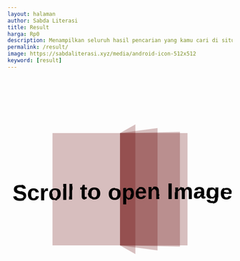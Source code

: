```yaml
---
layout: halaman
author: Sabda Literasi
title: Result
harga: Rp0
description: Menampilkan seluruh hasil pencarian yang kamu cari di situs website kami.
permalink: /result/
image: https://sabdaliterasi.xyz/media/android-icon-512x512
keyword: [result]
---
```

<script>
document.querySelector("#Blog1 > div > article > h1 > span").innerHTML="Mohon Tunggu...";    
</script>
<script src="https://sabdaliterasi.xyz/assets/js/jquery-3.7.1.min.js"></script>
<script>function HasilCSE(){$("#Blog1 > div > article > h1 > span").html('Result: "'+getUrlParameter('q')+'"');} 
</script>
<style>#fadhelCSE{font:400 14px -apple-system, BlinkMacSystemFont, 'Segoe UI', 'Oxygen', 'Roboto', 'Ubuntu', 'Cantarell', 'Fira Sans', 'Droid Sans', 'Helvetica Neue', Arial, sans-serif;padding:0;text-align:left;width:100%;height:100%}#fadhelCSE .gsc-adBlock{border:0}#fadhelCSE .cse .gsc-control-cse,#fadhelCSE .gsc-control-cse{background-color:transparent;padding:0;border:0}#fadhelCSE .gsc-control-cse{margin:0;padding:0}#fadhelCSE .gsc-control-cse .gsc-table-result{margin:5px 0 15px;padding:0}#fadhelCSE .gsc-control-cse .gsc-table-result td{border:0}#fadhelCSE .gsc-results{width:100%}#fadhelCSE .gsc-search-box,#fadhelCSE .gsc-above-wrapper-area,#fadhelCSE .gsc-resultsHeader{display:none}#fadhelCSE .gsc-webResult .gsc-result{padding:7px 7px}#fadhelCSE .gs-result .gs-title,#fadhelCSE .gs-result .gs-title *{font:500 14px 'Google Sans', -apple-system, BlinkMacSystemFont, 'Segoe UI', 'Oxygen', 'Roboto', 'Ubuntu', 'Cantarell', 'Fira Sans', 'Droid Sans', 'Helvetica Neue', Arial, sans-serif;font-size:16px;text-decoration:none;color:var(--linkB);margin-bottom:10px;transition:all .3s ease}#fadhelCSE .gs-result .gs-title:hover,#fadhelCSE .gs-result .gs-title:hover *{color:#3f3f3f}#fadhelCSE .gs-result .gs-snippet{line-height:1.75em}#fadhelCSE .gsc-reviewer,#fadhelCSE .gs-result a.gs-visibleUrl,#fadhelCSE .gs-result .gs-visibleUrl{color:#b3b3b3;font-style:italic;}#fadhelCSE .gsc-table-cell-thumbnail,#fadhelCSE .gs-promotion-image-cell{padding-right:10px}#fadhelCSE .gsc-results .gsc-cursor-box{margin:15px 0}#fadhelCSE .gsc-preview-reviews ul{margin:0}#fadhelCSE .gsc-cursor .gsc-cursor-page.gsc-cursor-current-page,#fadhelCSE .gsc-cursor .gsc-cursor-page{color:#fff;text-decoration:none;margin:5px 10px 0 0;padding:5px 10px;border-radius:5px;display:inline-block}#fadhelCSE .gsc-cursor .gsc-cursor-page.gsc-cursor-current-page{background:#3f3f3f!important}#fadhelCSE .gsc-cursor .gsc-cursor-page{background:#f0940b;transition:all .3s ease}#fadhelCSE .gsc-cursor .gsc-cursor-page:hover{background:#3f3f3f}#fadhelCSE .gsc-url-top{padding:0}#fadhelCSE .gs-webResult .gs-snippet,.gs-imageResult .gs-snippet,.gs-fileFormatType{color:#000}#fadhelCSE .gsc-thumbnail-inside{padding:0}#fadhelCSE .cse .gsc-webResult.gsc-result,#fadhelCSE .gsc-webResult.gsc-result,#fadhelCSE .gsc-imageResult-column,#fadhelCSE .gsc-imageResult-classic{margin-bottom:0}#fadhelCSE .gsc-webResult.gsc-result{background:transparent;border:3px outset #eaeaea}#fadhelCSE .gcsc-find-more-on-google{margin:0;padding:0}body.drK #fadhelCSE .gs-webResult .gs-snippet{color:rgba(255,255,255,.7)!important}</style>
<script src="https://cse.google.com/cse.js?cx=c7367564f98394c59"></script><div id='fadhelCSE'><svg xmlns="http://www.w3.org/2000/svg" viewBox="0 0 100 100"><path d="M20 25L80 25L80 75L20 75Z" fill="rgba(101, 0, 0, 0.2525806451612904)" stroke="" stroke-width="2"/><path d="M50 25L80 25L80 75L50 75" fill="rgba(101, 0, 0, 0.2525806451612904)" stroke="" stroke-width="2" stroke-linejoin="round" stroke-linecap="round"><animate attributeName="d" dur="1.333333333333333s" repeatCount="indefinite" begin="0s" keyTimes="0;0.5;0.501;1" values="M50 25L80 25L80 75L50 75;M50 25L50 20L50 80L50 75;M50 25L80 25L80 75L50 75;M50 25L80 25L80 75L50 75"/><animate attributeName="opacity" dur="1.333333333333333s" repeatCount="indefinite" begin="0s" keyTimes="0;0.5;0.5001;1" values="1;1;0;0"/></path><path d="M50 25L80 25L80 75L50 75" fill="rgba(101, 0, 0, 0.2525806451612904)" stroke="" stroke-width="2" stroke-linejoin="round" stroke-linecap="round"><animate attributeName="d" dur="1.333333333333333s" repeatCount="indefinite" begin="-0.2213333333333333s" keyTimes="0;0.5;0.501;1" values="M50 25L80 25L80 75L50 75;M50 25L50 20L50 80L50 75;M50 25L80 25L80 75L50 75;M50 25L80 25L80 75L50 75"/><animate attributeName="opacity" dur="1.333333333333333s" repeatCount="indefinite" begin="-0.2213333333333333s" keyTimes="0;0.5;0.5001;1" values="1;1;0;0"/></path><path d="M50 25L80 25L80 75L50 75" fill="rgba(101, 0, 0, 0.2525806451612904)" stroke="" stroke-width="2" stroke-linejoin="round" stroke-linecap="round"><animate attributeName="d" dur="1.333333333333333s" repeatCount="indefinite" begin="-0.43999999999999995s" keyTimes="0;0.5;0.501;1" values="M50 25L80 25L80 75L50 75;M50 25L50 20L50 80L50 75;M50 25L80 25L80 75L50 75;M50 25L80 25L80 75L50 75"/><animate attributeName="opacity" dur="1.333333333333333s" repeatCount="indefinite" begin="-0.43999999999999995s" keyTimes="0;0.5;0.5001;1" values="1;1;0;0"/></path><path d="M50 25L80 25L80 75L50 75" fill="rgba(101, 0, 0, 0.2525806451612904)" stroke="" stroke-width="2" stroke-linejoin="round" stroke-linecap="round"><animate attributeName="d" dur="1.333333333333333s" repeatCount="indefinite" begin="-0.43999999999999995s" keyTimes="0;0.499;0.5;1" values="M50 25L20 25L20 75L50 75;M50 25L20 25L20 75L50 75;M50 25L50 20L50 80L50 75;M50 25L20 25L20 75L50 75"/><animate attributeName="opacity" dur="1.333333333333333s" repeatCount="indefinite" begin="-0.43999999999999995s" keyTimes="0;0.4999;0.5;1" values="0;0;1;1"/></path><path d="M50 25L80 25L80 75L50 75" fill="rgba(101, 0, 0, 0.2525806451612904)" stroke="" stroke-width="2" stroke-linejoin="round" stroke-linecap="round"><animate attributeName="d" dur="1.333333333333333s" repeatCount="indefinite" begin="-0.2213333333333333s" keyTimes="0;0.499;0.5;1" values="M50 25L20 25L20 75L50 75;M50 25L20 25L20 75L50 75;M50 25L50 20L50 80L50 75;M50 25L20 25L20 75L50 75"/><animate attributeName="opacity" dur="1.333333333333333s" repeatCount="indefinite" begin="-0.2213333333333333s" keyTimes="0;0.4999;0.5;1" values="0;0;1;1"/></path><path d="M50 25L80 25L80 75L50 75" fill="rgba(101, 0, 0, 0.2525806451612904)" stroke="" stroke-width="2" stroke-linejoin="round" stroke-linecap="round"><animate attributeName="d" dur="1.333333333333333s" repeatCount="indefinite" begin="0s" keyTimes="0;0.499;0.5;1" values="M50 25L20 25L20 75L50 75;M50 25L20 25L20 75L50 75;M50 25L50 20L50 80L50 75;M50 25L20 25L20 75L50 75"/><animate attributeName="opacity" dur="1.333333333333333s" repeatCount="indefinite" begin="0s" keyTimes="0;0.4999;0.5;1" values="0;0;1;1"/></path><defs><filter id="ldio-zaram573puk-filter"><feTurbulence baseFrequency="0.005" numOctaves="100" seed="0" result="turb"><animate attributeName="seed" calcMode="discrete" values="0;1;2;3;4;5;6;7;8;9;10;11;12;13;14;0" keyTimes="0;0.06666666666666667;0.13333333333333333;0.2;0.26666666666666666;0.3333333333333333;0.4;0.4666666666666667;0.5333333333333333;0.6;0.6666666666666666;0.7333333333333333;0.8;0.8666666666666667;0.9333333333333333;1" dur="1.1235955056179776s" repeatCount="indefinite"/></feTurbulence><feDisplacementMap in="SourceGraphic" in2="turb" scale="5"/></filter></defs><text xmlns="http://www.w3.org/2000/svg" x="50" y="50" dy="0.38em" text-anchor="middle" font-family="Arial" font-size="10" filter="url(#ldio-zaram573puk-filter)" font-weight="600">Scroll to open Image</text></svg></div>

<script>
document.getElementById('fadhelCSE').innerHTML = '<div class="gcse-searchresults-only"></div>';
</script>
<script onload="HasilCSE()" src="https://cse.google.com/cse.js?cx=c7367564f98394c59"></script>
